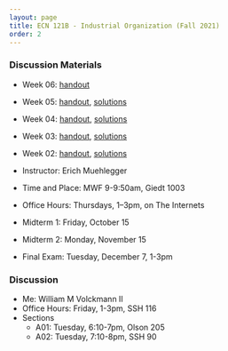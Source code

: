 ```yaml
---
layout: page
title: ECN 121B - Industrial Organization (Fall 2021)
order: 2
---
```


### Discussion Materials
* Week 06: [handout](week06.pdf)
* Week 05: [handout](week05.pdf), [solutions](week05-ans.pdf)
* Week 04: [handout](week04.pdf), [solutions](week04-ans.pdf)
* Week 03: [handout](week03.pdf), [solutions](week03-ans.pdf)
* Week 02: [handout](week02.pdf), [solutions](week02-ans.pdf)



* Instructor: Erich Muehlegger
* Time and Place: MWF 9-9:50am, Giedt 1003
* Office Hours: Thursdays, 1–3pm, on The Internets
* Midterm 1: Friday, October 15
* Midterm 2: Monday, November 15
* Final Exam: Tuesday, December 7, 1-3pm


### Discussion
* Me: William M Volckmann II
* Office Hours: Friday, 1-3pm, SSH 116
* Sections
  * A01: Tuesday, 6:10-7pm, Olson 205
  * A02: Tuesday, 7:10-8pm, SSH 90
